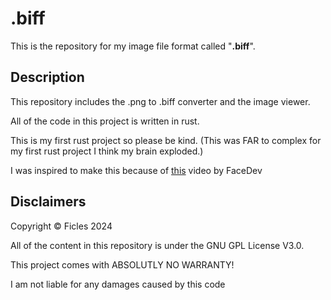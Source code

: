 # .biff
This is the repository for my image file format called "**.biff**".

## Description
This repository includes the .png to .biff converter and the image viewer.

All of the code in this project is written in rust.

This is my first rust project so please be kind. (This was FAR to complex for my first rust project I think my brain exploded.)

I was inspired to make this because of [this](https://youtu.be/48B8FPmMT0g) video by FaceDev


## Disclaimers
Copyright © Ficles 2024

All of the content in this repository is under the GNU GPL License V3.0.

This project comes with ABSOLUTLY NO WARRANTY!

I am not liable for any damages caused by this code
